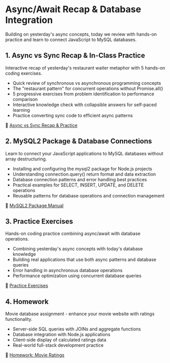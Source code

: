 # Async/Await Recap & Database Integration

Building on yesterday's async concepts, today we review with hands-on practice and learn to connect JavaScript to MySQL databases.

## 1. Async vs Sync Recap & In-Class Practice

Interactive recap of yesterday's restaurant waiter metaphor with 5 hands-on coding exercises.

-   Quick review of synchronous vs asynchronous programming concepts
-   The "restaurant pattern" for concurrent operations without Promise.all()
-   5 progressive exercises from problem identification to performance comparison
-   Interactive knowledge check with collapsible answers for self-paced learning
-   Practice converting sync code to efficient async patterns

📖 [Async vs Sync Recap & Practice](01-async-vs-sync-recap.md)

## 2. MySQL2 Package & Database Connections

Learn to connect your JavaScript applications to MySQL databases without array destructuring.

-   Installing and configuring the mysql2 package for Node.js projects
-   Understanding connection.query() return format and data extraction
-   Database connection patterns and error handling best practices  
-   Practical examples for SELECT, INSERT, UPDATE, and DELETE operations
-   Reusable patterns for database operations and connection management

📖 [MySQL2 Package Manual](02-mysql2-package.md)

## 3. Practice Exercises

Hands-on coding practice combining async/await with database operations.

-   Combining yesterday's async concepts with today's database knowledge
-   Building real applications that use both async patterns and database queries
-   Error handling in asynchronous database operations
-   Performance optimization using concurrent database queries

📖 [Practice Exercises](03-practice.md)

## 4. Homework

Movie database assignment - enhance your movie website with ratings functionality.

-   Server-side SQL queries with JOINs and aggregate functions
-   Database integration with Node.js applications
-   Client-side display of calculated ratings data
-   Real-world full-stack development practice

📖 [Homework: Movie Ratings](04-homework.md)
